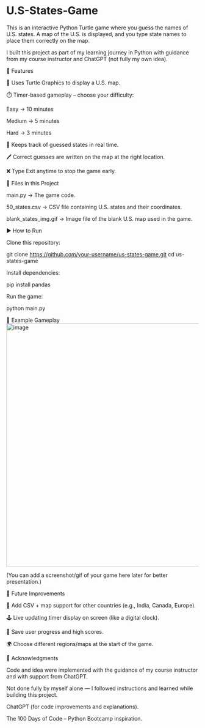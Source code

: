# U.S-States-Game
This is an interactive Python Turtle game where you guess the names of U.S. states. A map of the U.S. is displayed, and you type state names to place them correctly on the map.

I built this project as part of my learning journey in Python with guidance from my course instructor and ChatGPT (not fully my own idea).

🚀 Features

🐢 Uses Turtle Graphics to display a U.S. map.

⏱️ Timer-based gameplay – choose your difficulty:

Easy → 10 minutes

Medium → 5 minutes

Hard → 3 minutes

🎯 Keeps track of guessed states in real time.

🖊️ Correct guesses are written on the map at the right location.

❌ Type Exit anytime to stop the game early.

📂 Files in this Project

main.py → The game code.

50_states.csv → CSV file containing U.S. states and their coordinates.

blank_states_img.gif → Image file of the blank U.S. map used in the game.

▶️ How to Run

Clone this repository:

git clone https://github.com/your-username/us-states-game.git
cd us-states-game


Install dependencies:

pip install pandas


Run the game:

python main.py

📸 Example Gameplay
<img width="922" height="636" alt="image" src="https://github.com/user-attachments/assets/86d3a2b8-2ca2-4adb-b2a1-1f133e3412d6" />


(You can add a screenshot/gif of your game here later for better presentation.)

📌 Future Improvements

🔗 Add CSV + map support for other countries (e.g., India, Canada, Europe).

🕹️ Live updating timer display on screen (like a digital clock).

💾 Save user progress and high scores.

🌍 Choose different regions/maps at the start of the game.

🙏 Acknowledgments

Code and idea were implemented with the guidance of my course instructor and with support from ChatGPT.

Not done fully by myself alone — I followed instructions and learned while building this project.

ChatGPT (for code improvements and explanations).

The 100 Days of Code – Python Bootcamp inspiration.
